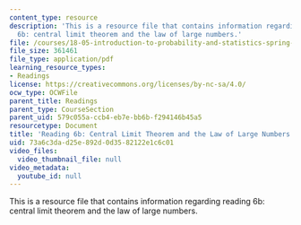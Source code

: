 ```yaml
---
content_type: resource
description: 'This is a resource file that contains information regarding reading
  6b: central limit theorem and the law of large numbers.'
file: /courses/18-05-introduction-to-probability-and-statistics-spring-2014/73a6c3dad25e892d0d3582122e1c6c01_MIT18_05S14_Reading6b.pdf
file_size: 361461
file_type: application/pdf
learning_resource_types:
- Readings
license: https://creativecommons.org/licenses/by-nc-sa/4.0/
ocw_type: OCWFile
parent_title: Readings
parent_type: CourseSection
parent_uid: 579c055a-ccb4-eb7e-bb6b-f294146b45a5
resourcetype: Document
title: 'Reading 6b: Central Limit Theorem and the Law of Large Numbers'
uid: 73a6c3da-d25e-892d-0d35-82122e1c6c01
video_files:
  video_thumbnail_file: null
video_metadata:
  youtube_id: null
---
```

This is a resource file that contains information regarding reading 6b: central limit theorem and the law of large numbers.